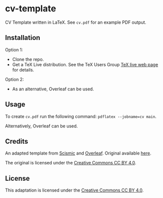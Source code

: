 # cv-template

CV Template written in LaTeX. See `cv.pdf` for an example PDF output. 

## Installation 

Option 1:
* Clone the repo. 
* Get a TeX Live distribution. See the TeX Users Group [TeX live web page](https://tug.org/texlive/) for details. 

Option 2: 
* As an alternative, Overleaf can be used. 

## Usage

To create `cv.pdf` run the following command: `pdflatex --jobname=cv main`. 

Alternatively, Overleaf can be used. 

## Credits

An adapted template from [Scismic](https://scismic.com) and [Overleaf](https://overleaf.com). Original available 
[here](https://overleaf.com/latex/templates/scismics-recommended-cv-template-for-biotech-and-pharma-jobs/hbnkjrjnnpjz).

The original is licensed under the [Creative Commons CC BY 4.0](https://creativecommons.org/licenses/by/4.0/).

## License

This adaptation is licensed under the [Creative Commons CC BY 4.0](https://creativecommons.org/licenses/by/4.0/).
